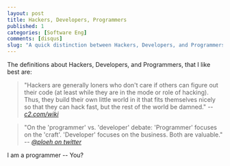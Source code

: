 ```yaml
---
layout: post
title: Hackers, Developers, Programmers
published: 1
categories: [Software Eng]
comments: [disqus]
slug: "A quick distinction between Hackers, Developers, and Programmers."
---
```


The definitions about Hackers, Developers, and Programmers, that I like best are:

>"Hackers are generally loners who don't care if others can figure out their code (at least while they are in the mode or role of hacking). Thus, they build their own little world in it that fits themselves nicely so that they can hack fast, but the rest of the world be damned." -- *[c2.com/wiki](http://c2.com/cgi/wiki?LispIsTooPowerful)*

>"On the 'programmer' vs. 'developer' debate: 'Programmer' focuses on the 'craft'. 'Developer' focuses on the business. Both are valuable." -- *[@ploeh on twitter](https://twitter.com/ploeh/status/297803382050140160)*

I am a programmer -- You?